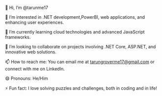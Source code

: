 👋 Hi, I’m @tarunme17

👀 I’m interested in .NET development,PowerBI, web applications, and enhancing user experiences.

🌱 I’m currently learning cloud technologies and advanced JavaScript frameworks.

💞️ I’m looking to collaborate on projects involving .NET Core, ASP.NET, and innovative web solutions.

📫 How to reach me: You can email me at tarungroverme17@gmail.com or connect with me on LinkedIn.

😄 Pronouns: He/Him

⚡ Fun fact: I love solving puzzles and challenges, both in coding and in life!
